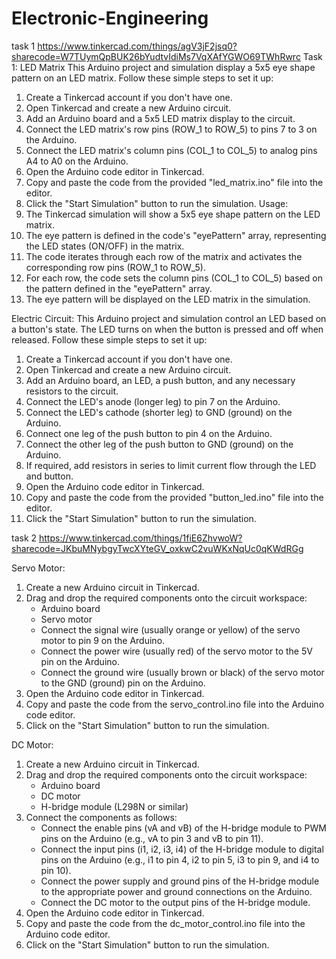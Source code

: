 # Electronic-Engineering 
task 1
https://www.tinkercad.com/things/agV3jF2jsq0?sharecode=W7TUymQpBUK26bYudtvIdiMs7VqXAfYGWO69TWhRwrc
Task 1: LED Matrix
This Arduino project and simulation display a 5x5 eye shape pattern on an LED matrix. Follow these simple steps to set it up:
1. Create a Tinkercad account if you don't have one.
2. Open Tinkercad and create a new Arduino circuit.
3. Add an Arduino board and a 5x5 LED matrix display to the circuit.
4. Connect the LED matrix's row pins (ROW_1 to ROW_5) to pins 7 to 3 on the Arduino.
5. Connect the LED matrix's column pins (COL_1 to COL_5) to analog pins A4 to A0 on the Arduino.
6. Open the Arduino code editor in Tinkercad.
7. Copy and paste the code from the provided "led_matrix.ino" file into the editor.
8. Click the "Start Simulation" button to run the simulation.
Usage:
1. The Tinkercad simulation will show a 5x5 eye shape pattern on the LED matrix.
2. The eye pattern is defined in the code's "eyePattern" array, representing the LED states (ON/OFF) in the matrix.
3. The code iterates through each row of the matrix and activates the corresponding row pins (ROW_1 to ROW_5).
4. For each row, the code sets the column pins (COL_1 to COL_5) based on the pattern defined in the "eyePattern" array.
5. The eye pattern will be displayed on the LED matrix in the simulation.

Electric Circuit:
This Arduino project and simulation control an LED based on a button's state. The LED turns on when the button is pressed and off when released. Follow these simple steps to set it up:
1. Create a Tinkercad account if you don't have one.
2. Open Tinkercad and create a new Arduino circuit.
3. Add an Arduino board, an LED, a push button, and any necessary resistors to the circuit.
4. Connect the LED's anode (longer leg) to pin 7 on the Arduino.
5. Connect the LED's cathode (shorter leg) to GND (ground) on the Arduino.
6. Connect one leg of the push button to pin 4 on the Arduino.
7. Connect the other leg of the push button to GND (ground) on the Arduino.
8. If required, add resistors in series to limit current flow through the LED and button.
9. Open the Arduino code editor in Tinkercad.
10. Copy and paste the code from the provided "button_led.ino" file into the editor.
11. Click the "Start Simulation" button to run the simulation.


task 2
https://www.tinkercad.com/things/1fiE6ZhvwoW?sharecode=JKbuMNybgyTwcXYteGV_oxkwC2vuWKxNqUc0qKWdRGg

Servo Motor:

1. Create a new Arduino circuit in Tinkercad.
2. Drag and drop the required components onto the circuit workspace:
	* Arduino board
	* Servo motor
	* Connect the signal wire (usually orange or yellow) of the servo motor to pin 9 on the Arduino.
	* Connect the power wire (usually red) of the servo motor to the 5V pin on the Arduino.
	* Connect the ground wire (usually brown or black) of the servo motor to the GND (ground) pin on the Arduino.
3. Open the Arduino code editor in Tinkercad.
4. Copy and paste the code from the servo_control.ino file into the Arduino code editor.
5. Click on the "Start Simulation" button to run the simulation.

DC Motor:

1. Create a new Arduino circuit in Tinkercad.
2. Drag and drop the required components onto the circuit workspace:
	* Arduino board
	* DC motor
	* H-bridge module (L298N or similar)
3. Connect the components as follows:
	* Connect the enable pins (vA and vB) of the H-bridge module to PWM pins on the Arduino (e.g., vA to pin 3 and vB to pin 11).
	* Connect the input pins (i1, i2, i3, i4) of the H-bridge module to digital pins on the Arduino (e.g., i1 to pin 4, i2 to pin 5, i3 to pin 9, and i4 to pin 10).
	* Connect the power supply and ground pins of the H-bridge module to the appropriate power and ground connections on the Arduino.
	* Connect the DC motor to the output pins of the H-bridge module.
4. Open the Arduino code editor in Tinkercad.
5. Copy and paste the code from the dc_motor_control.ino file into the Arduino code editor.
6. Click on the "Start Simulation" button to run the simulation.


